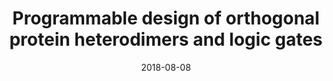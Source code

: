 ---
title: "Programmable design of orthogonal protein heterodimers and logic gates"
collection: talks
type: "RosettaCON"
permalink: /talks/2018-talk-2
venue: "Sleeping Lady Resort"
date: 2018-08-08
location: "Leavenworth, Washington"
---